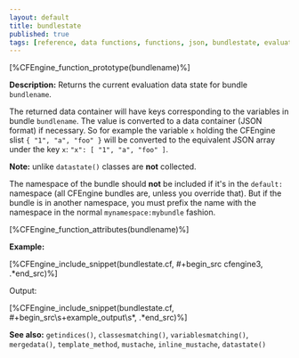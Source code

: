 ```yaml
---
layout: default
title: bundlestate
published: true
tags: [reference, data functions, functions, json, bundlestate, evaluation, vars, classes, container]
---
```


[%CFEngine_function_prototype(bundlename)%]

**Description:** Returns the current evaluation data state for bundle `bundlename`.

The returned data container will have keys corresponding to the
variables in bundle `bundlename`. The value is converted to a data
container (JSON format) if necessary. So for example the variable `x`
holding the CFEngine slist `{ "1", "a", "foo" }` will be converted to
the equivalent JSON array under the key `x`: `"x": [ "1", "a", "foo" ]`.

**Note:** unlike `datastate()` classes are **not** collected.

The namespace of the bundle should **not** be included if it's in the
`default:` namespace (all CFEngine bundles are, unless you override
that). But if the bundle is in another namespace, you must prefix the
name with the namespace in the normal `mynamespace:mybundle` fashion.

[%CFEngine_function_attributes(bundlename)%]

**Example:**

[%CFEngine_include_snippet(bundlestate.cf, #\+begin_src cfengine3, .*end_src)%]

Output:

[%CFEngine_include_snippet(bundlestate.cf, #\+begin_src\s+example_output\s*, .*end_src)%]

**See also:** `getindices()`, `classesmatching()`, `variablesmatching()`, `mergedata()`, `template_method`, `mustache`, `inline_mustache`, `datastate()`

